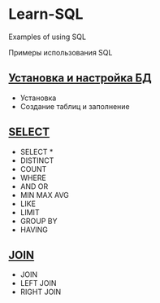 # Learn-SQL
Examples of using SQL

Примеры использования SQL

## [Установка и настройка БД](https://github.com/berpress/Learn-SQL/blob/main/first_step/SETUP.md)
 - Установка
 - Создание таблиц и заполнение
 
## [SELECT](https://github.com/berpress/Learn-SQL/blob/main/simple_select/SELECT.MD)
 - SELECT *
 - DISTINCT
 - COUNT
 - WHERE
 - AND OR
 - MIN MAX AVG
 - LIKE
 - LIMIT
 - GROUP BY
 - HAVING

## [JOIN](https://github.com/berpress/Learn-SQL/blob/main/join/JOIN.MD)
 - JOIN
 - LEFT JOIN
 - RIGHT JOIN
